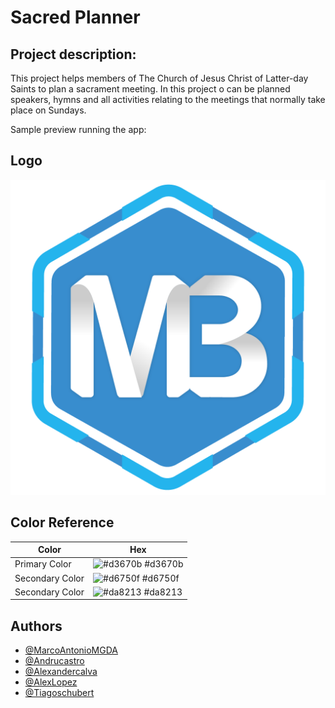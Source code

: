 
# Sacred Planner


## Project description:

This project helps members of The Church of Jesus Christ of
Latter-day Saints to plan a sacrament meeting. In this
project o can be planned speakers, hymns and all activities
relating to the meetings that normally take place on Sundays.

 Sample preview running the app:





## Logo
![Logo](https://raw.githubusercontent.com/lop19029/CSE341node_project/main/public/favicon.png?token=AMMGHSVPWK27G57TCH3PCMDBV2D5K)



## Color Reference

| Color             | Hex                                                                |
| ----------------- | ------------------------------------------------------------------ |
| Primary Color | ![#d3670b](https://via.placeholder.com/10/d3670b?text=+) #d3670b |
| Secondary Color | ![#d6750f](https://via.placeholder.com/10/d6750f?text=+) #d6750f |
| Secondary Color | ![#da8213](https://via.placeholder.com/10/da8213?text=+) #da8213 |


## Authors

- [@MarcoAntonioMGDA](https://github.com/MarcoAntonioMGDA)
- [@Andrucastro](https://github.com/andrucastro)
- [@Alexandercalva](https://github.com/alexandercalva)
- [@AlexLopez](https://github.com/lop19029)
- [@Tiagoschubert](https://github.com/tiagoschubert)
